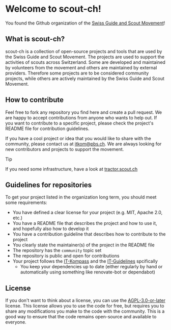 # Welcome to scout-ch!

You found the Github organization of the [Swiss Guide and Scout Movement](https://pfadi.swiss)!

## What is scout-ch?
scout-ch is a collection of open-source projects and tools that are used by the Swiss Guide and Scout Movement. The projects are used to support the activities of scouts across Switzerland. Some are developed and maintained by volunteers from the movement and others are maintained by external providers. Therefore some projects are to be considered community projects, while others are actively maintained by the Swiss Guide and Scout Movement.

## How to contribute

Feel free to fork any repository you find here and create a pull request. We are happy to accept contributions from anyone who wants to help out. If you want to contribute to a specific project, please check the project's README file for contribution guidelines.

If you have a cool project or idea that you would like to share with the community, please contact us at itkom@pbs.ch. We are always looking for new contributors and projects to support the movement.

> [!TIP]  
> If you need some infrastructure, have a look at [tractor.scout.ch](https://tractor.scout.ch)

## Guidelines for repositories

To get your project listed in the organization long term, you should meet some requirements:
- You have defined a clear license for your project (e.g. MIT, Apache 2.0, etc.)
- You have a README file that describes the project and how to use it, and hopefully also how to develop it
- You have a contribution guideline that describes how to contribute to the project
- You clearly state the maintainer(s) of the project in the README file
- The repository has the `community` topic set
- The repository is public and open for contributions
- Your project follows the [IT-Kompass](https://itkompass.scout.ch) and the [IT-Guidelines](https://itkompass.scout.ch/#/it-guidelines) spcifically
    - You keep your dependencies up to date (either regularly by hand or automatically using something like renovate-bot or dependabot)

## License
If you don't want to think about a license, you can use the [AGPL-3.0-or-later](https://choosealicense.com/licenses/agpl-3.0/) license. This license allows you to use the code for free, but requires you to share any modifications you make to the code with the community. This is a good way to ensure that the code remains open-source and available to everyone.